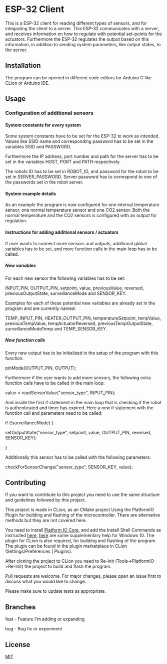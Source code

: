 # ESP-32 Client

This is a ESP-32 client for reading different types of sensors, and for integrating the client to a server. This ESP-32
communicates with a server, and receives information on how to regulate with potential set-points for the actuators. 
Furthermore the ESP-32 regulates the output based on this information, in addition to sending system parameters, like 
output states, to the server. 

[//]: # (TODO: Add a complete guide and description for the module)

## Installation
The program can be opened in different code editors for Arduino C like CLion or Arduino IDE.

 
## Usage
### Configuration of additional sensors
#### System constants for every system
Some system constants have to be set for the ESP-32 to work as intended. 
Values like SSID name and corresponding password has to be set in the variables SSID and PASSWORD. 

Furthermore the IP address, port number and path for the server has to be set in the variables HOST, PORT and PATH respectively.

The robots ID has to be set in ROBOT_ID, and password for the robot to be set in SERVER_PASSWORD. Server password has to correspond 
to one of the passwords set in the robot server. 

#### System example details
As an example the program is now configured for one internal temperature sensor, one normal temperature sensor and one
CO2 sensor. Both the normal temperature and the CO2 sensors is configured with an output for regulation.

#### Instructions for adding additional sensors / actuators
If user wants to connect more sensors and outputs, additional global variables has to be set, and more function calls in the
main loop has to be called.

##### New variables
For each new sensor the following variables has to be set:

INPUT_PIN, OUTPUT_PIN, setpoint, value, previousValue, reversed, previousOutputState, surveillanceMode and SENSOR_KEY.

Examples for each of these potential new variables are already set in the program and are currently named:

TEMP_INPUT_PIN, HEATER_OUTPUT_PIN, temperatureSetpoint, tempValue, previousTempValue, tempActuatorReversed, 
previousTempOutputState, surveillanceModeTemp and TEMP_SENSOR_KEY.

##### New function calls
Every new output has to be initialized in the setup of the program with this function:

pinMode(OUTPUT_PIN, OUTPUT);

Furthermore if the user wants to add more sensors, the following extra function calls have to be called in the main loop:

value = readSensorValue("sensor_type", INPUT_PIN);

And inside the first if statement in the main loop that is checking if the robot is authenticated and timer has expired. Here a new if statement
with the function call and parameters need to be called:

if (!surveillanceMode) {

setOutputState("sensor_type", setpoint, value, OUTPUT_PIN, reversed, SENSOR_KEY);

}

Additionally this sensor has to be called with the following parameters:

checkForSensorChange("sensor_type", SENSOR_KEY, value);




## Contributing
If you want to contribute to this project you need to use the same structure and guidelines followed by this project.

This project is made in CLion, as an CMake project Using the PlatformIO Plugin for building and flashing of the microcontroller. There are alternative methods
but they are not covered here.

You need to install [Platform IO Core](https://docs.platformio.org/en/latest/core/installation.html), and add the
Install Shell Commands as instructed [here](https://docs.platformio.org/en/latest/core/installation.html#piocore-install-shell-commands), [here](https://www.architectryan.com/2018/03/17/add-to-the-PATH-on-windows-10/)
are some supplementary help for Windows 10. The plugin for CLion is also required,
for building and flashing of the program. The plugin can be found in the plugin marketplace in CLion (Settings/Preferences | Plugins).

After cloning the project to CLion you need to Re-Init (Tools->PlatformIO->Re-Init) the project to build and flash the program.

Pull requests are welcome. For major changes, please open an issue first to discuss what you would like to change.

Please make sure to update tests as appropriate.

## Branches
feat - Feature I'm adding or expanding

bug - Bug fix or experiment



## License
[MIT](https://choosealicense.com/licenses/mit/)